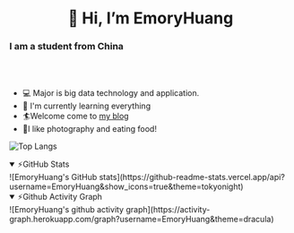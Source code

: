 <h1 align="center">👋 Hi, I’m EmoryHuang</h1>
<h3> I am a student from China</h3>
<br>
<br>

- 💻 Major is big data technology and application.
- 🌱 I'm currently learning everything
- 🏄‍Welcome come to [my blog](emoryhuang.github.io)
- 👯I like photography and eating food!

![Top Langs](https://github-readme-stats.vercel.app/api/top-langs/?username=EmoryHuang&layout=compact)

<details open>
  <summary>⚡GitHub Stats</summary>
![EmoryHuang's GitHub stats](https://github-readme-stats.vercel.app/api?username=EmoryHuang&show_icons=true&theme=tokyonight)
</details>
<details open>
  <summary>⚡Github Activity Graph</summary>
![EmoryHuang's github activity graph](https://activity-graph.herokuapp.com/graph?username=EmoryHuang&theme=dracula)
</details>


<!---
EmoryHuang/EmoryHuang is a ✨ special ✨ repository because its `README.md` (this file) appears on your GitHub profile.
You can click the Preview link to take a look at your changes.
--->

